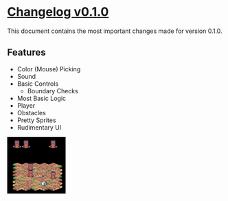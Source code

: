 # [Changelog v0.1.0](changelogs/v0.1.0.md)

This document contains the most important changes made for version 0.1.0.

## Features

- Color (Mouse) Picking
- Sound
- Basic Controls
    - Boundary Checks
- Most Basic Logic
- Player
- Obstacles
- Pretty Sprites
- Rudimentary UI

<p float="left">
  <img src="docs/images/old-versions/v0.1.0.png" alt="evaluation sheet task rows" width="27%" />
</p>
